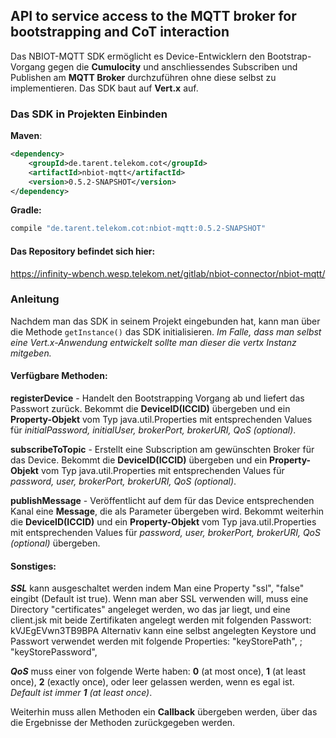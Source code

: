 ## API to service access to the MQTT broker for bootstrapping and CoT interaction

Das NBIOT-MQTT SDK ermöglicht es Device-Entwicklern den Bootstrap-Vorgang gegen die **Cumulocity** 
und anschliessendes Subscriben und Publishen am **MQTT Broker** durchzuführen ohne diese selbst zu implementieren. 
Das SDK baut auf **Vert.x** auf.

### Das SDK in Projekten Einbinden
**Maven**:
```xml
<dependency>
    <groupId>de.tarent.telekom.cot</groupId>
    <artifactId>nbiot-mqtt</artifactId>
    <version>0.5.2-SNAPSHOT</version>    
</dependency>
```
 
**Gradle:**
```groovy
compile "de.tarent.telekom.cot:nbiot-mqtt:0.5.2-SNAPSHOT"
```

#### Das Repository befindet sich hier:
https://infinity-wbench.wesp.telekom.net/gitlab/nbiot-connector/nbiot-mqtt/


### Anleitung
Nachdem man das SDK in seinem Projekt eingebunden hat, kann man über die Methode `getInstance()` das SDK initialisieren.
_Im Falle, dass man selbst eine Vert.x-Anwendung entwickelt sollte man dieser die vertx Instanz mitgeben._

#### Verfügbare Methoden:
**registerDevice** - Handelt den Bootstrapping Vorgang ab und liefert das Passwort zurück. Bekommt die **DeviceID(ICCID)** übergeben 
und ein **Property-Objekt** vom Typ java.util.Properties mit entsprechenden Values für _initialPassword, initialUser, brokerPort, brokerURI, QoS (optional)_.

**subscribeToTopic** - Erstellt eine Subscription am gewünschten Broker für das Device. Bekommt die **DeviceID(ICCID)** übergeben 
und ein **Property-Objekt** vom Typ java.util.Properties mit entsprechenden Values für _password, user, brokerPort, brokerURI, QoS (optional)_.

**publishMessage** - Veröffentlicht auf dem für das Device entsprechenden Kanal eine **Message**, die als Parameter übergeben wird. 
Bekommt weiterhin die **DeviceID(ICCID)** und ein **Property-Objekt** vom Typ java.util.Properties mit entsprechenden Values für _password, user, brokerPort, 
brokerURI, QoS (optional)_ übergeben.

#### Sonstiges:
_**SSL**_ kann ausgeschaltet werden indem Man eine Property "ssl", "false" eingibt (Default ist true). Wenn man aber SSL verwenden will, muss eine Directory "certificates" angeleget werden, wo das jar liegt, und eine client.jsk mit beide Zertifikaten angelegt werden mit folgenden Passwort: kVJEgEVwn3TB9BPA
Alternativ kann eine selbst angelegten Keystore und Passwort verwendet werden mit folgende Properties: "keyStorePath", <pathToKeystore>; "keyStorePassword", <keyStorePassword>

_**QoS**_ muss einer von folgende Werte haben: **0** (at most once), **1** (at least once), **2** (exactly once), oder leer gelassen werden, wenn es egal ist. _Default ist immer **1** (at least once)_. 

Weiterhin muss allen Methoden ein **Callback** übergeben werden, über das die Ergebnisse der Methoden zurückgegeben werden.
